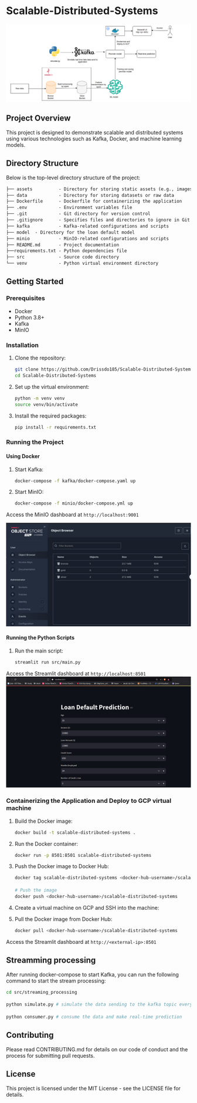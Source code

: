 # Scalable-Distributed-Systems
![System Architecture](assets/system.png)
## Project Overview
This project is designed to demonstrate scalable and distributed systems using various technologies such as Kafka, Docker, and machine learning models.

## Directory Structure

Below is the top-level directory structure of the project:

```txt
├── assets          - Directory for storing static assets (e.g., images, CSS, etc.)
├── data            - Directory for storing datasets or raw data
├── Dockerfile      - Dockerfile for containerizing the application
├── .env            - Environment variables file
├── .git            - Git directory for version control
├── .gitignore      - Specifies files and directories to ignore in Git
├── kafka           - Kafka-related configurations and scripts
├── model  - Directory for the loan default model
├── minio           - MinIO-related configurations and scripts
├── README.md       - Project documentation
├──requirements.txt - Python dependencies file
├── src             - Source code directory
└── venv            - Python virtual environment directory
```


## Getting Started

### Prerequisites
- Docker
- Python 3.8+
- Kafka
- MinIO

### Installation
1. Clone the repository:
    ```sh
    git clone https://github.com/Drissdo185/Scalable-Distributed-Systems.git
    cd Scalable-Distributed-Systems
    ```

2. Set up the virtual environment:
    ```sh
    python -m venv venv
    source venv/bin/activate 
    ```

3. Install the required packages:
    ```sh
    pip install -r requirements.txt
    ```

### Running the Project

#### Using Docker
1. Start Kafka:
    ```sh
    docker-compose -f kafka/docker-compose.yaml up
    ```

2. Start MinIO:
    ```sh
    docker-compose -f minio/docker-compose.yml up
    ```
Access the MinIO dashboard at `http://localhost:9001`

![MinIO Dashboard](assets/minio.png)
#### Running the Python Scripts
1. Run the main script:
    ```sh
    streamlit run src/main.py
    ```
Access the Streamlit dashboard at `http://localhost:8501`
![Streamlit Dashboard](assets/UI.png)

### Containerizing the Application and Deploy to GCP virtual machine

1. Build the Docker image:
    ```sh
    docker build -t scalable-distributed-systems .
    ```
2. Run the Docker container:
    ```sh
    docker run -p 8501:8501 scalable-distributed-systems
    ```
3. Push the Docker image to Docker Hub:
    ```sh
    docker tag scalable-distributed-systems <docker-hub-username>/scalable-distributed-systems
    
    # Push the image
    docker push <docker-hub-username>/scalable-distributed-systems
    ```
4. Create a virtual machine on GCP and SSH into the machine:

5. Pull the Docker image from Docker Hub:
    ```sh
    docker pull <docker-hub-username>/scalable-distributed-systems
    ```

Access the Streamlit dashboard at `http://<external-ip>:8501`

## Streamming processing

After running docker-compose to start Kafka, you can run the following command to start the stream processing:

```sh
cd src/streaming_processing

python simulate.py # simulate the data sending to the kafka topic every 5 seconds

python consumer.py # consume the data and make real-time prediction
```



## Contributing
Please read CONTRIBUTING.md for details on our code of conduct and the process for submitting pull requests.

## License
This project is licensed under the MIT License - see the LICENSE file for details.